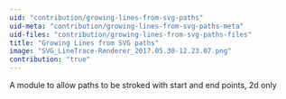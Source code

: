 ```yaml
---
uid: "contribution/growing-lines-from-svg-paths"
uid-meta: "contribution/growing-lines-from-svg-paths-meta"
uid-files: "contribution/growing-lines-from-svg-paths-files"
title: "Growing Lines from SVG paths"
image: "SVG_LineTrace-Renderer_2017.05.30-12.23.07.png"
contribution: "true"
---
```


A module to allow paths to be stroked with start and end points, 2d only